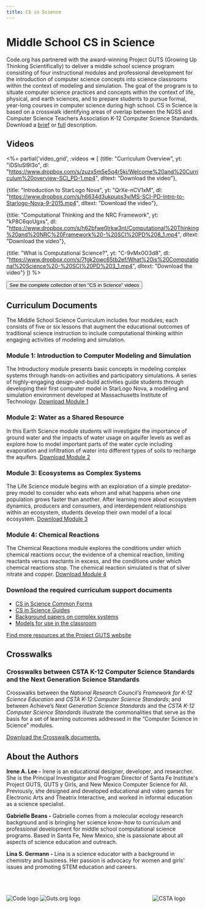 ```yaml
---
title: CS in Science
---
```

# Middle School CS in Science 

Code.org has partnered with the award-winning Project GUTS (Growing Up Thinking Scientifically) to deliver a middle school science program consisting of four instructional modules and professional development for the introduction of computer science concepts into science classrooms within the context of modeling and simulation. The goal of the program is to situate computer science practices and concepts within the context of life, physical, and earth sciences, and to prepare students to pursue formal, year-long courses in computer science during high school. CS in Science is based on a crosswalk identifying areas of overlap between the NGSS and Computer Science Teachers Association K-12 Computer Science Standards. Download a [brief](science/files/Code.org_MS_Science_Program_two_pager.pdf) or [full](science/files/Code.org_MS_Science_Program_four_pager.pdf) description.


<a name="videos"></a>
## Videos

<%= partial('video_grid', :videos => [
  {title: "Curriculum Overview", yt: "iDSluSl9I3o", dl: "https://www.dropbox.com/s/zuzx5m5e5q4r5kj/Welcome%20and%20Curriculum%20overview-SCI_PD-1.mp4", dltext: "Download the video"},  

  {title: "Introduction to StarLogo Nova", yt: "QrXe-nCV1xM", dl: "https://www.dropbox.com/s/h6634d3ukpups3y/MS-SCI-PD-Intro-to-Starlogo-Nova-9-2015.mp4", dltext: "Download the video"},  

  {title: "Computational Thinking and the NRC Framework", yt: "kP8C6qoUgxs", dl: "https://www.dropbox.com/s/h62bfwe0lrkw3nt/Computational%20Thinking%20and%20NRC%20Framework%20-%20SCI%20PD%208_1.mp4", dltext: "Download the video"},  

  {title: "What is Computational Science?", yt: "C-9vMx0O3d8", dl: "https://www.dropbox.com/s/7fgk2owc65tb2ef/What%20is%20Computational%20Science%20-%20SCI%20PD%203_1.mp4", dltext: "Download the video"} 
  ]) %>  

 
[<button>See the complete collection of ten "CS in Science" videos</button>](science/extra/videos)


## Curriculum Documents

The Middle School Science Curriculum includes four modules; each consists of five or six lessons that augment the educational outcomes of traditional science instruction to include computational thinking within engaging activities of modeling and simulation.

### Module 1: Introduction to Computer Modeling and Simulation 
The Introductory module presents basic concepts in modeling complex systems through hands-on activities and participatory simulations. A series of highly-engaging design-and-build activities guide students through developing their first computer model in StarLogo Nova, a modeling and simulation environment developed at Massachusetts Institute of Technology. 
[Download Module 1](science/files/CS_in_Science_Module_1.pdf)

### Module 2: Water as a Shared Resource
In this Earth Science module students will investigate the importance of ground water and the impacts of water usage on aquifer levels as well as explore how to model important parts of the water cycle including evaporation and infiltration of water into different types of soils to recharge the aquifers. [Download Module 2](science/files/CS_in_Science_Module_2.pdf)

### Module 3: Ecosystems as Complex Systems  
The Life Science module begins with an exploration of a simple predator-prey model to consider who eats whom and what happens when one population grows faster than another. After learning more about ecosystem dynamics, producers and consumers, and interdependent relationships within an ecosystem, students develop their own model of a local ecosystem. [Download Module 3](science/files/CS_in_Science_Module_3.pdf)

### Module 4: Chemical Reactions
The Chemical Reactions module explores the conditions under which chemical reactions occur, the evidence of a chemical reaction, limiting reactants versus reactants in excess, and the conditions under which chemical reactions stop. The chemical reaction simulated is that of silver nitrate and copper.  [Download Module 4](science/files/CS_in_Science_Module_4.pdf)

### Download the required curriculum support documents 

- [CS in Science Common Forms](science/files/CS_in_Science_Common_Forms.pdf)
- [CS in Science Guides](science/files/CS_in_Science_Guides.pdf)
- [Background papers on complex systems](science/files/CS_in_Science_Background_papers.pdf)
- [Models for use in the classroom](http://www.slnova.org/GUTS/)

[Find more resources at the Project GUTS website](http://www.projectguts.org/CurriculumbyTopic)



## Crosswalks
### Crosswalks between CSTA K-12 Computer Science Standards and the Next Generation Science Standards
Crosswalks between the *National Research Council’s Framework for K-12 Science Education* and *CSTA K-12 Computer Science Standards*; and between Achieve’s *Next Generation Science Standards* and the *CSTA K-12 Computer Science Standards* illustrate the commonalities that serve as the basis for a set of learning outcomes addressed in the “Computer Science in Science” modules. 

[Download the Crosswalk documents.](science/files/Crosswalk_documents.pdf)


## About the Authors
**Irene A. Lee -**
Irene is an educational designer, developer, and researcher. She is the Principal Investigator and Program Director of Santa Fe Institute's Project GUTS, GUTS y Girls, and New Mexico Computer Science for All.  Previously, she designed and developed educational and video games for Electronic Arts and Theatrix Interactive, and worked in informal education as a science specialist.

**Gabrielle Beans -**
Gabrielle comes from a molecular ecology research background and is bringing her science know-how to curriculum and professional development for middle school computational science programs. Based in Santa Fe, New Mexico, she is passionate about all aspects of science education and outreach.

**Lina S. Germann -**
Lina is a science educator with a background in chemistry and business. Her passion is advocacy for women and girls' issues and promoting STEM education and careers.
<br></br>
<br></br>

![Code logo](science/files/codelogo.png) ![Guts.org logo](science/files/projectGUTSlogosmall.png) &nbsp; &nbsp; &nbsp; &nbsp; &nbsp; &nbsp;&nbsp; &nbsp;&nbsp; &nbsp; &nbsp; &nbsp; &nbsp; &nbsp; &nbsp; &nbsp;&nbsp; &nbsp;&nbsp; &nbsp;&nbsp; &nbsp; &nbsp;&nbsp; &nbsp;&nbsp; &nbsp;
![CSTA logo](science/files/CSTAlogo-2col-url.jpg)
